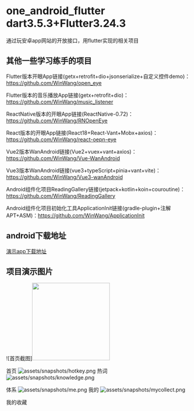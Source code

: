 # one_android_flutter dart3.5.3+Flutter3.24.3
通过玩安卓app网站的开放接口，用flutter实现的相关项目


## 其他一些学习练手的项目


Flutter版本开眼App链接(getx+retrofit+dio+jsonserialize+自定义控件demo)：https://github.com/WinWang/open_eye

Flutter版本的音乐播放App链接(getx+retrofit+dio)：https://github.com/WinWang/music_listener

ReactNative版本的开眼App链接(ReactNative-0.72)：https://github.com/WinWang/RNOpenEye

React版本的开眼App链接(React18+React-Vant+Mobx+axios)：https://github.com/WinWang/react-oepn-eye

Vue2版本WanAndroid链接(Vue2+vuex+vant+axios)：https://github.com/WinWang/Vue-WanAndroid

Vue3版本WanAndroid链接(vue3+typeScript+pinia+vant+vite)：https://github.com/WinWang/Vue3-wanAndroid

Android组件化项目ReadingGallery链接(jetpack+kotlin+koin+couroutine)：https://github.com/WinWang/ReadingGallery

Android组件化项目初始化工具ApplicationInit链接(gradle-plugin+注解APT+ASM)：https://github.com/WinWang/ApplicationInit

## android下载地址
[演示app下载地址](https://www.pgyer.com/gJjTehFC)

## 项目演示图片
![首页截图]<img src="https://github.com/NiuYuanpeng/myFlutter/tree/main/assets/snapshots/home.png" width="210px">

首页
![assets/snapshots/hotkey.png](assets/snapshots/hotkey.png)
热词
![assets/snapshots/knowledge.png](assets/snapshots/knowledge.png)

体系
![assets/snapshots/me.png](assets/snapshots/me.png)
我的
![assets/snapshots/mycollect.png](assets/snapshots/mycollect.png)

我的收藏


